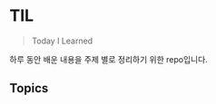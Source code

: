 TIL
====
> Today I Learned

 하루 동안 배운 내용을 주제 별로 정리하기 위한 repo입니다.
 
## Topics
<!--stackedit_data:
eyJoaXN0b3J5IjpbMTAxNzM1NzM2NF19
-->